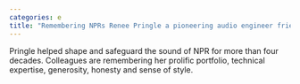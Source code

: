 ```yaml
---
categories: e
title: "Remembering NPRs Renee Pringle a pioneering audio engineer friend and fashionista"
---
```

Pringle helped shape and safeguard the sound of NPR for more than four decades. Colleagues are remembering her prolific portfolio, technical expertise, generosity, honesty and sense of style. 
